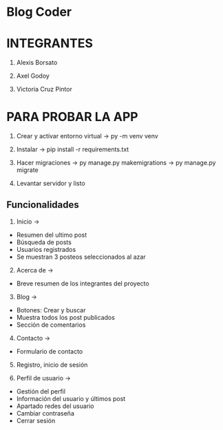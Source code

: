 # Blog Coder

# INTEGRANTES

1. Alexis Borsato

2. Axel Godoy

3. Victoria Cruz Pintor


# PARA PROBAR LA APP

1. Crear y activar entorno virtual → py -m venv venv

2. Instalar → pip install -r requirements.txt

3. Hacer migraciones → py manage.py makemigrations → py manage.py migrate

4. Levantar servidor y listo


## Funcionalidades

1. Inicio →
- Resumen del ultimo post
- Búsqueda de posts
- Usuarios registrados
- Se muestran 3 posteos seleccionados al azar

2. Acerca de →
- Breve resumen de los integrantes del proyecto

3. Blog →
- Botones: Crear y buscar
- Muestra todos los post publicados
- Sección de comentarios

4. Contacto →
- Formulario de contacto

5. Registro, inicio de sesión

6. Perfil de usuario →
- Gestión del perfil
- Información del usuario y últimos post
- Apartado redes del usuario
- Cambiar contraseña
- Cerrar sesión
